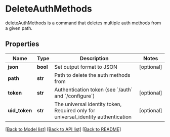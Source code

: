 # DeleteAuthMethods

deleteAuthMethods is a command that deletes multiple auth methods from a given path.
## Properties
Name | Type | Description | Notes
------------ | ------------- | ------------- | -------------
**json** | **bool** | Set output format to JSON | [optional] 
**path** | **str** | Path to delete the auth methods from | 
**token** | **str** | Authentication token (see &#x60;/auth&#x60; and &#x60;/configure&#x60;) | [optional] 
**uid_token** | **str** | The universal identity token, Required only for universal_identity authentication | [optional] 

[[Back to Model list]](../README.md#documentation-for-models) [[Back to API list]](../README.md#documentation-for-api-endpoints) [[Back to README]](../README.md)


